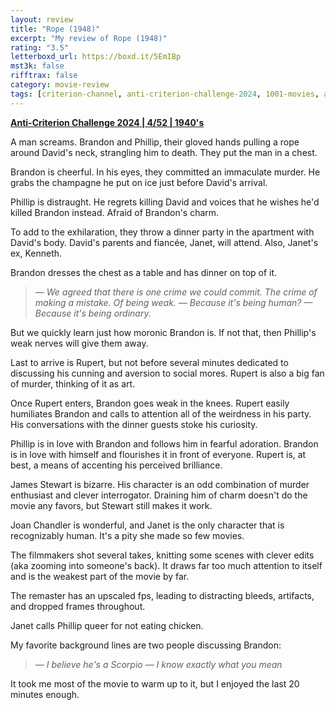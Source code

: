 ```yaml
---
layout: review
title: "Rope (1948)"
excerpt: "My review of Rope (1948)"
rating: "3.5"
letterboxd_url: https://boxd.it/5EmIBp
mst3k: false
rifftrax: false
category: movie-review
tags: [criterion-channel, anti-criterion-challenge-2024, 1001-movies, acc2024]
---
```


<b><a href="https://boxd.it/qBmUY/detail" target="_blank" rel="noopener">Anti-Criterion Challenge 2024 | 4/52 | 1940's</a></b>

A man screams. Brandon and Phillip, their gloved hands pulling a rope around David's neck, strangling him to death. They put the man in a chest.

Brandon is cheerful. In his eyes, they committed an immaculate murder. He grabs the champagne he put on ice just before David's arrival.

Phillip is distraught. He regrets killing David and voices that he wishes he'd killed Brandon instead. Afraid of Brandon's charm.

To add to the exhilaration, they throw a dinner party in the apartment with David's body. David's parents and fiancée, Janet, will attend. Also, Janet's ex, Kenneth.

Brandon dresses the chest as a table and has dinner on top of it.

<blockquote><i>— We agreed that there is one crime we could commit. The crime of making a mistake. Of being weak.
</i><i>— Because it's being human?
</i><i>— Because it's being ordinary.</i></blockquote>But we quickly learn just how moronic Brandon is. If not that, then Phillip's weak nerves will give them away.

Last to arrive is Rupert, but not before several minutes dedicated to discussing his cunning and aversion to social mores. Rupert is also a big fan of murder, thinking of it as art.

Once Rupert enters, Brandon goes weak in the knees. Rupert easily humiliates Brandon and calls to attention all of the weirdness in his party. His conversations with the dinner guests stoke his curiosity.

Phillip is in love with Brandon and follows him in fearful adoration. Brandon is in love with himself and flourishes it in front of everyone. Rupert is, at best, a means of accenting his perceived brilliance.

James Stewart is bizarre. His character is an odd combination of murder enthusiast and clever interrogator. Draining him of charm doesn't do the movie any favors, but Stewart still makes it work.

Joan Chandler is wonderful, and Janet is the only character that is recognizably human. It's a pity she made so few movies.

The filmmakers shot several takes, knitting some scenes with clever edits (aka zooming into someone's back). It draws far too much attention to itself and is the weakest part of the movie by far.

The remaster has an upscaled fps, leading to distracting bleeds, artifacts, and dropped frames throughout.

Janet calls Phillip queer for not eating chicken.

My favorite background lines are two people discussing Brandon:

<blockquote><i>— I believe he's a Scorpio
</i><i>— I know exactly what you mean</i></blockquote>It took me most of the movie to warm up to it, but I enjoyed the last 20 minutes enough.

